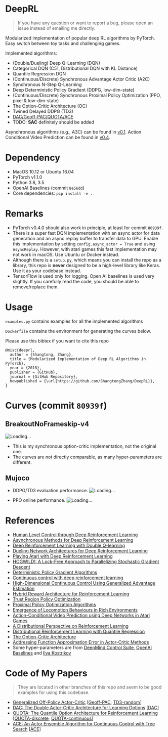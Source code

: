 # DeepRL

> If you have any question or want to report a bug, please open an issue instead of emailing me directly.

Modularized implementation of popular deep RL algorithms by PyTorch. Easy switch between toy tasks and challenging games.

Implemented algorithms:
* (Double/Dueling) Deep Q-Learning (DQN)
* Categorical DQN (C51, Distributional DQN with KL Distance)
* Quantile Regression DQN
* (Continuous/Discrete) Synchronous Advantage Actor Critic (A2C)
* Synchronous N-Step Q-Learning
* Deep Deterministic Policy Gradient (DDPG, low-dim-state)
* (Continuous/Discrete) Synchronous Proximal Policy Optimization (PPO, pixel & low-dim-state)
* The Option-Critic Architecture (OC)
* Twined Delayed DDPG (TD3)
* [DAC/Geoff-PAC/QUOTA/ACE](#code-of-my-papers)
* TODO: **SAC** definitely should be added

Asynchronous algorithms (e.g., A3C) can be found in [v0.1](https://github.com/ShangtongZhang/DeepRL/releases/tag/v0.1).
Action Conditional Video Prediction can be found in [v0.4](https://github.com/ShangtongZhang/DeepRL/releases/tag/v0.4).


# Dependency
* MacOS 10.12 or Ubuntu 16.04
* PyTorch v1.1.0
* Python 3.6, 3.5
* OpenAI Baselines (commit ```8e56dd```)
* Core dependencies: `pip install -e .`

# Remarks
* PyTorch v0.4.0 should also work in principle, at least for commit ```80939f```.
* There is a super fast DQN implementation with an async actor for data generation and an async replay buffer to transfer data to GPU. Enable this implementation by setting `config.async_actor = True` and using `AsyncReplay`. However, with atari games this fast implementation may not work in macOS. Use Ubuntu or Docker instead.
* Although there is a `setup.py`, which means you can install the repo as a library, this repo is **never** designed to be a high-level library like Keras. Use it as your codebase instead.
* TensorFlow is used only for logging. Open AI baselines is used very slightly. If you carefully read the code, you should be able to remove/replace them.

# Usage

```examples.py``` contains examples for all the implemented algorithms

```Dockerfile``` contains the environment for generating the curves below. 

Please use this bibtex if you want to cite this repo
```
@misc{deeprl,
  author = {Shangtong, Zhang},
  title = {Modularized Implementation of Deep RL Algorithms in PyTorch},
  year = {2018},
  publisher = {GitHub},
  journal = {GitHub Repository},
  howpublished = {\url{https://github.com/ShangtongZhang/DeepRL}},
}
```

# Curves (commit ```80939f```)

## BreakoutNoFrameskip-v4

![Loading...](https://raw.githubusercontent.com/ShangtongZhang/DeepRL/master/images/Breakout.png)

* This is my synchronous option-critic implementation, not the original one.
* The curves are not directly comparable, as many hyper-parameters are different.

## Mujoco 

* DDPG/TD3 evaluation performance.
![Loading...](https://raw.githubusercontent.com/ShangtongZhang/DeepRL/master/images/mujoco_eval.png)


* PPO online performance. 
![Loading...](https://raw.githubusercontent.com/ShangtongZhang/DeepRL/master/images/PPO.png)


# References
* [Human Level Control through Deep Reinforcement Learning](https://www.nature.com/nature/journal/v518/n7540/full/nature14236.html)
* [Asynchronous Methods for Deep Reinforcement Learning](https://arxiv.org/abs/1602.01783)
* [Deep Reinforcement Learning with Double Q-learning](https://arxiv.org/abs/1509.06461)
* [Dueling Network Architectures for Deep Reinforcement Learning](https://arxiv.org/abs/1511.06581)
* [Playing Atari with Deep Reinforcement Learning](https://arxiv.org/abs/1312.5602)
* [HOGWILD!: A Lock-Free Approach to Parallelizing Stochastic Gradient Descent](https://arxiv.org/abs/1106.5730)
* [Deterministic Policy Gradient Algorithms](http://proceedings.mlr.press/v32/silver14.pdf)
* [Continuous control with deep reinforcement learning](https://arxiv.org/abs/1509.02971)
* [High-Dimensional Continuous Control Using Generalized Advantage Estimation](https://arxiv.org/abs/1506.02438)
* [Hybrid Reward Architecture for Reinforcement Learning](https://arxiv.org/abs/1706.04208)
* [Trust Region Policy Optimization](https://arxiv.org/abs/1502.05477)
* [Proximal Policy Optimization Algorithms](https://arxiv.org/abs/1707.06347)
* [Emergence of Locomotion Behaviours in Rich Environments](https://arxiv.org/abs/1707.02286)
* [Action-Conditional Video Prediction using Deep Networks in Atari Games](https://arxiv.org/abs/1507.08750)
* [A Distributional Perspective on Reinforcement Learning](https://arxiv.org/abs/1707.06887)
* [Distributional Reinforcement Learning with Quantile Regression](https://arxiv.org/abs/1710.10044)
* [The Option-Critic Architecture](https://arxiv.org/abs/1609.05140)
* [Addressing Function Approximation Error in Actor-Critic Methods](https://arxiv.org/abs/1802.09477)
* Some hyper-parameters are from [DeepMind Control Suite](https://arxiv.org/abs/1801.00690), [OpenAI Baselines](https://github.com/openai/baselines) and [Ilya Kostrikov](https://github.com/ikostrikov/pytorch-a2c-ppo-acktr)

# Code of My Papers
> They are located in other branches of this repo and seem to be good examples for using this codebase.
* [Generalized Off-Policy Actor-Critic](https://arxiv.org/abs/1903.11329) [[Geoff-PAC](https://github.com/ShangtongZhang/DeepRL/tree/Geoff-PAC), [TD3-random](https://github.com/ShangtongZhang/DeepRL/tree/TD3-random)]
* [DAC: The Double Actor-Critic Architecture for Learning Options](https://arxiv.org/abs/1904.12691) [[DAC](https://github.com/ShangtongZhang/DeepRL/tree/DAC)]
* [QUOTA: The Quantile Option Architecture for Reinforcement Learning](https://arxiv.org/abs/1811.02073) [[QUOTA-discrete](https://github.com/ShangtongZhang/DeepRL/tree/QUOTA-discrete), [QUOTA-continuous](https://github.com/ShangtongZhang/DeepRL/tree/QUOTA-continuous)]
* [ACE: An Actor Ensemble Algorithm for Continuous Control with Tree Search](https://arxiv.org/abs/1811.02696) [[ACE](https://github.com/ShangtongZhang/DeepRL/tree/ACE)]